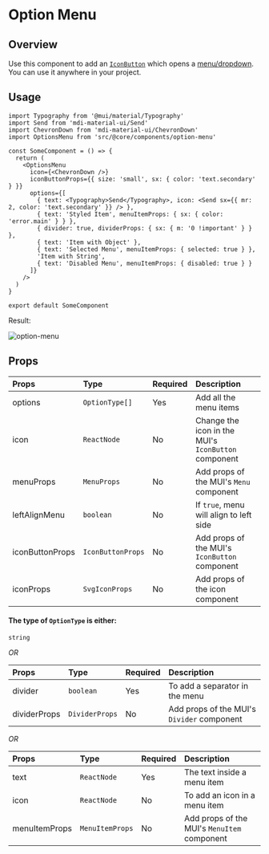 # Option Menu

## Overview

Use this component to add an [`IconButton`](https://mui.com/material-ui/react-button/#icon-button) which opens a [menu/dropdown](https://mui.com/material-ui/react-menu/). You can use it anywhere in your project.

## Usage

```tsx
import Typography from '@mui/material/Typography'
import Send from 'mdi-material-ui/Send'
import ChevronDown from 'mdi-material-ui/ChevronDown'
import OptionsMenu from 'src/@core/components/option-menu'

const SomeComponent = () => {
  return (
    <OptionsMenu
      icon={<ChevronDown />}
      iconButtonProps={{ size: 'small', sx: { color: 'text.secondary' } }}
      options={[
        { text: <Typography>Send</Typography>, icon: <Send sx={{ mr: 2, color: 'text.secondary' }} /> },
        { text: 'Styled Item', menuItemProps: { sx: { color: 'error.main' } } },
        { divider: true, dividerProps: { sx: { m: '0 !important' } } },
        { text: 'Item with Object' },
        { text: 'Selected Menu', menuItemProps: { selected: true } },
        'Item with String',
        { text: 'Disabled Menu', menuItemProps: { disabled: true } }
      ]}
    />
  )
}

export default SomeComponent
```

Result:

<img alt='option-menu' class='medium-zoom' :src="$withBase('/images/components/custom-option-menu.png')" />

## Props

| Props           | Type              | Required | Description                                         |
| :-------------- | :---------------- | :------- | :-------------------------------------------------- |
| options         | `OptionType[]`    | Yes      | Add all the menu items                              |
| icon            | `ReactNode`       | No       | Change the icon in the MUI's `IconButton` component |
| menuProps       | `MenuProps`       | No       | Add props of the MUI's `Menu` component             |
| leftAlignMenu   | `boolean`         | No       | If `true`, menu will align to left side             |
| iconButtonProps | `IconButtonProps` | No       | Add props of the MUI's `IconButton` component       |
| iconProps       | `SvgIconProps`    | No       | Add props of the icon component                     |

#### The type of `OptionType` is either:

`string`

*OR*

| Props        | Type           | Required | Description                                |
| :----------- | :------------- | :------- | :----------------------------------------- |
| divider      | `boolean`      | Yes      | To add a separator in the menu             |
| dividerProps | `DividerProps` | No       | Add props of the MUI's `Divider` component |

*OR*

| Props         | Type            | Required | Description                                 |
| :------------ | :-------------- | :------- | :------------------------------------------ |
| text          | `ReactNode`     | Yes      | The text inside a menu item                 |
| icon          | `ReactNode`     | No       | To add an icon in a menu item               |
| menuItemProps | `MenuItemProps` | No       | Add props of the MUI's `MenuItem` component |

